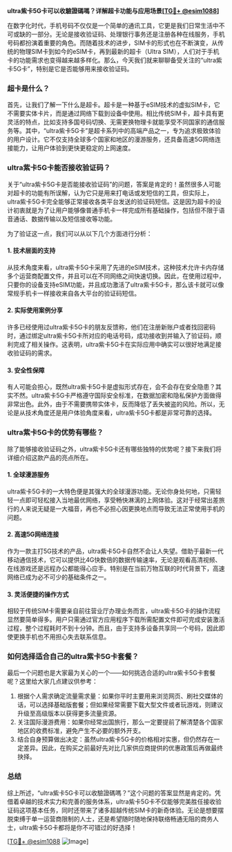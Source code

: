 **ultra紫卡5G卡可以收驗證碼嗎？详解超卡功能与应用场景[[TG💪+ @esim1088](https://t.me/s/esim1088)]**

在数字化时代，手机号码不仅仅是一个简单的通讯工具，它更是我们日常生活中不可或缺的一部分。无论是接收验证码、处理银行事务还是注册各种在线服务，手机号码都扮演着重要的角色。而随着技术的进步，SIM卡的形式也在不断演变，从传统的物理SIM卡到如今的eSIM卡，再到最新的超卡（Ultra SIM），人们对于手机卡的功能需求也变得越来越多样化。那么，今天我们就来聊聊备受关注的“ultra紫卡5G卡”，特别是它是否能够用来接收验证码。

### 超卡是什么？

首先，让我们了解一下什么是超卡。超卡是一种基于eSIM技术的虚拟SIM卡，它不需要实体卡片，而是通过网络下载到设备中使用。相比传统SIM卡，超卡具有更灵活的特点，比如支持多国号码切换、无需更换物理卡就能享受不同国家的通信服务等。其中，“ultra紫卡5G卡”是超卡系列中的高端产品之一，专为追求极致体验的用户设计。它不仅支持全球多个国家和地区的漫游服务，还具备高速5G网络连接能力，让用户体验到更快更稳定的上网速度。

### ultra紫卡5G卡能否接收验证码？

关于“ultra紫卡5G卡是否能接收验证码”的问题，答案是肯定的！虽然很多人可能对超卡的功能有所误解，认为它只是用来打电话或发短信的工具，但实际上，ultra紫卡5G卡完全能够正常接收各类平台发送的验证码短信。这是因为超卡的设计初衷就是为了让用户能够像普通手机卡一样完成所有基础操作，包括但不限于语音通话、数据传输以及短信接收等功能。

为了验证这一点，我们可以从以下几个方面进行分析：

#### 1. 技术层面的支持

从技术角度来看，ultra紫卡5G卡采用了先进的eSIM技术，这种技术允许卡内存储多个运营商配置文件，并且可以在不同网络之间快速切换。因此，在使用过程中，只要你的设备支持eSIM功能，并且成功激活了ultra紫卡5G卡，那么该卡就可以像常规手机卡一样接收来自各大平台的验证码短信。

#### 2. 实际使用案例分享

许多已经使用过ultra紫卡5G卡的朋友反馈称，他们在注册新账户或者找回密码时，通过绑定ultra紫卡5G卡所对应的电话号码，成功接收到并输入了验证码，顺利完成了相关操作。这表明，ultra紫卡5G卡在实际应用中确实可以很好地满足接收验证码的需求。

#### 3. 安全性保障

有人可能会担心，既然ultra紫卡5G卡是虚拟形式存在，会不会存在安全隐患？其实不然。ultra紫卡5G卡严格遵守国际安全标准，在数据加密和隐私保护方面做得非常出色。此外，由于不需要携带实体卡，反而降低了丢失被盗的风险。所以，无论是从技术角度还是用户体验角度来看，ultra紫卡5G卡都是非常可靠的选择。

### ultra紫卡5G卡的优势有哪些？

除了能够接收验证码之外，ultra紫卡5G卡还有哪些独特的优势呢？接下来我们将详细介绍这款产品的亮点所在。

#### 1. 全球漫游服务

ultra紫卡5G卡的一大特色便是其强大的全球漫游功能。无论你身处何地，只需轻轻一点即可轻松接入当地最优网络，享受畅快淋漓的上网体验。这对于经常出差旅行的人来说无疑是一大福音，再也不必担心因更换地点而导致无法正常使用手机的问题。

#### 2. 高速5G网络连接

作为一款主打5G技术的产品，ultra紫卡5G卡自然不会让人失望。借助于最新一代移动通信技术，它可以提供比4G快数倍的数据传输速率，无论是观看高清视频、在线游戏还是远程办公都能得心应手。特别是在当前万物互联的时代背景下，高速网络已成为必不可少的基础条件之一。

#### 3. 灵活便捷的操作方式

相较于传统SIM卡需要亲自前往营业厅办理业务而言，ultra紫卡5G卡的操作流程显然要简单得多。用户只需通过官方应用程序下载所需配置文件即可完成安装激活过程，整个过程耗时不到十分钟。而且，由于支持多设备共享同一个号码，因此即使更换手机也不用担心失去联系信息。

### 如何选择适合自己的ultra紫卡5G卡套餐？

最后一个问题也是大家最为关心的一个——如何挑选合适的ultra紫卡5G卡套餐呢？这里给大家几点建议供参考：

1. 根据个人需求确定流量需求量：如果你平时主要用来浏览网页、刷社交媒体的话，可以选择基础版套餐；但如果经常需要下载大型文件或者玩游戏，则建议升级至高级版本以获得更多流量资源。
2. 关注国际漫游费用：如果你经常出国旅行，那么一定要提前了解清楚各个国家地区的收费标准，避免产生不必要的额外开支。
3. 结合自身预算做出决定：虽然ultra紫卡5G卡的价格相对实惠，但仍然存在一定差异。因此，在购买之前最好先对比几家供应商提供的优惠政策后再做最终抉择。

### 总结

综上所述，“ultra紫卡5G卡可以收驗證碼嗎？”这个问题的答案显然是肯定的。凭借着卓越的技术实力和完善的服务体系，ultra紫卡5G卡不仅能够完美胜任接收验证码这项基本任务，同时还带来了诸多超越传统SIM卡的新奇体验。无论是想要摆脱束缚于单一运营商限制的人士，还是希望随时随地保持联络畅通无阻的商务人士，ultra紫卡5G卡都将是你不可错过的好选择！

[[TG💪+ @esim1088](https://t.me/s/esim1088) ![Image](https://i.postimg.cc/4NQfJmqS/Snipaste-2025-05-13-00-14-12.png)]
